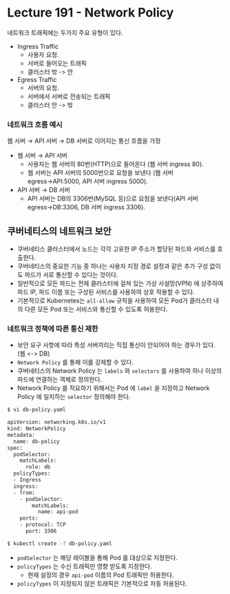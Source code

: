 # Lecture 191 - Network Policy

네트워크 트래픽에는 두가지 주요 유형이 있다.

- Ingress Traffic
    - 사용자 요청.
    - 서버로 들어오는 트래픽
    - 클러스터 밖 -> 안
- Egress Traffic
    - 서버의 요청.
    - 서버에서 서버로 전송되는 트래픽
    - 클러스터 안 -> 밖

### 네트워크 흐름 예시

웹 서버 → API 서버 → DB 서버로 이어지는 통신 흐름을 가정

- 웹 서버 → API 서버
    - 사용자는 웹 서버의 80번(HTTP)으로 들어온다 (웹 서버 ingress 80).
    - 웹 서버는 API 서버의 5000번으로 요청을 보낸다 (웹 서버 egress→API:5000, API 서버 ingress 5000).
- API 서버 → DB 서버
    - API 서버는 DB의 3306번(MySQL 등)으로 요청을 보낸다(API 서버 egress→DB:3306, DB 서버 ingress 3306).

## 쿠버네티스의 네트워크 보안

- 쿠버네티스 클러스터에서 노드는 각각 고유한 IP 주소가 할당된 파드와 서비스를 호출한다.
- 쿠버네티스의 중요한 기능 중 하나는 사용자 지정 경로 설정과 같은 추가 구성 없이도 파드가 서로 통신할 수 있다는 것이다.
- 일반적으로 모든 파드는 전체 클러스터에 걸쳐 있는 가상 사설망(VPN) 에 상주하여 파드 IP, 파드 이름 또는 구성된 서비스를 사용하여 상호 작용할 수 있다.
- 기본적으로 Kubernetes는 `all-allow` 규칙을 사용하여 모든 Pod가 클러스터 내의 다른 모든 Pod 또는 서비스와 통신할 수 있도록 허용한다.

### 네트워크 정책에 따른 통신 제한

- 보안 요구 사항에 따라 특성 서버끼리는 직접 통신이 안되어야 하는 경우가 있다. (웹 <-> DB)
- `Network Policy` 를 통해 이를 강제할 수 있다.
- 쿠버네티스의 Network Policy 는 `labels` 와 `selectors` 를 사용하여 하나 이상의 파드에 연결하는 객체로 정의한다.
- Network Policy 를 적요하기 위해서는 Pod 에 `label` 을 지정하고 Network Policy 에 일치하는 `selector` 정의해야 한다.

```bash
$ vi db-policy.yaml

apiVersion: networking.k8s.io/v1
kind: NetworkPolicy
metadata:
  name: db-policy
spec:
  podSelector:
    matchLabels:
      role: db
  policyTypes:
  - Ingress
  ingress:
  - from:
    - podSelector:
        matchLabels:
          name: api-pod
    ports:
    - protocol: TCP
      port: 3306

$ kubectl create -f db-policy.yaml

```

- `podSelector` 는 해당 레이블을 통해 Pod 를 대상으로 지정한다.
- `policyTypes` 는 수신 트래픽만 영향 받도록 지정한다.
    - 현재 설정의 경우 `api-pod` 이름의 Pod 트래픽만 허용한다.
- `policyTypes` 이 지정되지 않은 트래픽은 기본적으로 자동 허용된다.